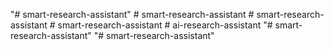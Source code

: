 "# smart-research-assistant" 
#   s m a r t - r e s e a r c h - a s s i s t a n t  
 #   s m a r t - r e s e a r c h - a s s i s t a n t  
 #   s m a r t - r e s e a r c h - a s s i s t a n t  
 #   a i - r e s e a r c h - a s s i s t a n t  
 "# smart-research-assistant" 
"# smart-research-assistant" 
